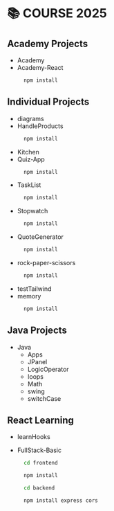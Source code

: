 # 📚 COURSE 2025

## Academy Projects

  - Academy
  - Academy-React
    ```bash
      npm install
    ```

## Individual Projects

  - diagrams
  - HandleProducts
    ```bash
      npm install
    ```
  - Kitchen
  - Quiz-App
    ```bash
      npm install
    ```
  - TaskList
    ```bash
      npm install
    ```
  - Stopwatch
    ```bash
      npm install
    ```
  - QuoteGenerator
    ```bash
      npm install
    ```
  - rock-paper-scissors
    ```bash
      npm install
    ```
  - testTailwind
  - memory
    ```bash
      npm install
    ```

## Java Projects

  - Java
    - Apps
    - JPanel
    - LogicOperator
    - loops
    - Math
    - swing
    - switchCase

## React Learning

  - learnHooks
  - FullStack-Basic
    ```bash
      cd frontend
    ```

    ```bash
      npm install
    ```

    ```bash
      cd backend
    ```

    ```bash
      npm install express cors
    ```
